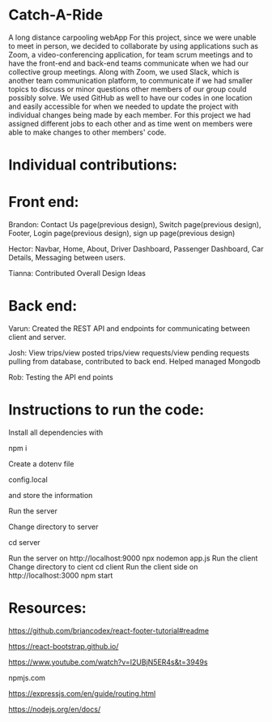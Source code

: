 # Catch-A-Ride
A long distance carpooling webApp
For this project, since we were unable to meet in person, we decided to collaborate by using applications such as Zoom, a video-conferencing application, for team scrum meetings and to have the front-end and back-end teams communicate when we had our collective group meetings. Along with Zoom, we used Slack, which is another team communication platform, to communicate if we had smaller topics to discuss or minor questions other members of our group could possibly solve. We used GitHub as well to have our codes in one location and easily accessible for when we needed to update the project with individual changes being made by each member. For this project we had assigned different jobs to each other and as time went on members were able to make changes to other members' code. 

# Individual contributions:

# Front end:
Brandon: Contact Us page(previous design), Switch page(previous design), Footer, Login page(previous design), sign up page(previous design)

Hector: Navbar, Home, About, Driver Dashboard, Passenger Dashboard, Car Details, Messaging between users.

Tianna: Contributed Overall Design Ideas

# Back end:
Varun: Created the REST API and endpoints for communicating between client and server.

Josh: View trips/view posted trips/view requests/view pending requests pulling from database, contributed to back end. Helped managed Mongodb

Rob: Testing the API end points

# Instructions to run the code:
Install all dependencies with 
  
  npm i
  
 Create a dotenv file
 
  config.local 
  
and store the information

 Run the server
 
Change directory to server

  cd server
  
Run the server on http://localhost:9000
  npx nodemon app.js
 Run the client
  Change directory to cient
    cd client
  Run the client side on http://localhost:3000
  npm start

# Resources:

https://github.com/briancodex/react-footer-tutorial#readme  

https://react-bootstrap.github.io/

https://www.youtube.com/watch?v=I2UBjN5ER4s&t=3949s

npmjs.com

https://expressjs.com/en/guide/routing.html

https://nodejs.org/en/docs/



